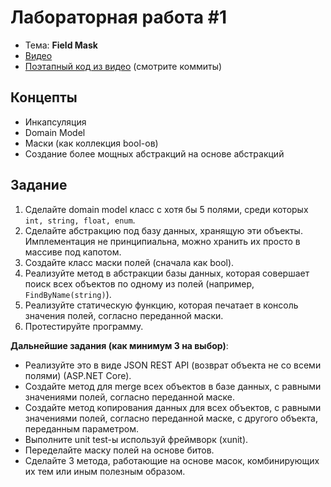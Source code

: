 # Лабораторная работа #1

- Тема: **Field Mask**
- [Видео](https://www.youtube.com/watch?v=BmdWiUEgwNw&list=PL4sUOB8DjVlXKTknA5IW75BGwcTw6PU3r&index=2)
- [Поэтапный код из видео](https://github.com/AntonC9018/uniCourse_csharp/pull/1) (смотрите коммиты)

## Концепты

- Инкапсуляция
- Domain Model
- Маски (как коллекция bool-ов)
- Создание более мощных абстракций на основе абстракций

## Задание

1. Сделайте domain model класс с хотя бы 5 полями, среди которых `int, string, float, enum`.
2. Сделайте абстракцию под базу данных, хранящую эти объекты. 
   Имплементация не принципиальна, можно хранить их просто в массиве под капотом.
3. Создайте класс маски полей (сначала как bool).
4. Реализуйте метод в абстракции базы данных, которая совершает поиск всех объектов по одному из полей (например, `FindByName(string)`).
5. Реализуйте статическую функцию, которая печатает в консоль значения полей, согласно переданной маски.
6. Протестируйте программу.

**Дальнейшие задания (как минимум 3 на выбор)**:

- Реализуйте это в виде JSON REST API (возврат объекта не со всеми полями) (ASP.NET Core). 
- Создайте метод для merge всех объектов в базе данных, с равными значениями полей, согласно переданной маске.
- Создайте метод копирования данных для всех объектов, с равными значениями полей, согласно переданной маске, с другого объекта, переданным параметром.
- Выполните unit test-ы используй фреймворк (xunit).
- Переделайте маску полей на основе битов.
- Сделайте 3 метода, работающие на основе масок, комбинирующих их тем или иным полезным образом.
